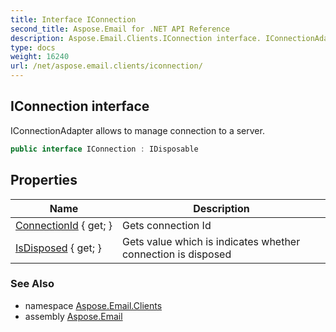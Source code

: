 ```yaml
---
title: Interface IConnection
second_title: Aspose.Email for .NET API Reference
description: Aspose.Email.Clients.IConnection interface. IConnectionAdapter allows to manage connection to a server
type: docs
weight: 16240
url: /net/aspose.email.clients/iconnection/
---
```

## IConnection interface

IConnectionAdapter allows to manage connection to a server.

```csharp
public interface IConnection : IDisposable
```

## Properties

| Name | Description |
| --- | --- |
| [ConnectionId](../../aspose.email.clients/iconnection/connectionid/) { get; } | Gets connection Id |
| [IsDisposed](../../aspose.email.clients/iconnection/isdisposed/) { get; } | Gets value which is indicates whether connection is disposed |

### See Also

* namespace [Aspose.Email.Clients](../../aspose.email.clients/)
* assembly [Aspose.Email](../../)


